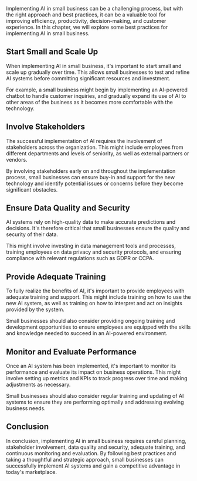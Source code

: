 
Implementing AI in small business can be a challenging process, but with the right approach and best practices, it can be a valuable tool for improving efficiency, productivity, decision-making, and customer experience. In this chapter, we will explore some best practices for implementing AI in small business.

Start Small and Scale Up
------------------------

When implementing AI in small business, it's important to start small and scale up gradually over time. This allows small businesses to test and refine AI systems before committing significant resources and investment.

For example, a small business might begin by implementing an AI-powered chatbot to handle customer inquiries, and gradually expand its use of AI to other areas of the business as it becomes more comfortable with the technology.

Involve Stakeholders
--------------------

The successful implementation of AI requires the involvement of stakeholders across the organization. This might include employees from different departments and levels of seniority, as well as external partners or vendors.

By involving stakeholders early on and throughout the implementation process, small businesses can ensure buy-in and support for the new technology and identify potential issues or concerns before they become significant obstacles.

Ensure Data Quality and Security
--------------------------------

AI systems rely on high-quality data to make accurate predictions and decisions. It's therefore critical that small businesses ensure the quality and security of their data.

This might involve investing in data management tools and processes, training employees on data privacy and security protocols, and ensuring compliance with relevant regulations such as GDPR or CCPA.

Provide Adequate Training
-------------------------

To fully realize the benefits of AI, it's important to provide employees with adequate training and support. This might include training on how to use the new AI system, as well as training on how to interpret and act on insights provided by the system.

Small businesses should also consider providing ongoing training and development opportunities to ensure employees are equipped with the skills and knowledge needed to succeed in an AI-powered environment.

Monitor and Evaluate Performance
--------------------------------

Once an AI system has been implemented, it's important to monitor its performance and evaluate its impact on business operations. This might involve setting up metrics and KPIs to track progress over time and making adjustments as necessary.

Small businesses should also consider regular training and updating of AI systems to ensure they are performing optimally and addressing evolving business needs.

Conclusion
----------

In conclusion, implementing AI in small business requires careful planning, stakeholder involvement, data quality and security, adequate training, and continuous monitoring and evaluation. By following best practices and taking a thoughtful and strategic approach, small businesses can successfully implement AI systems and gain a competitive advantage in today's marketplace.

